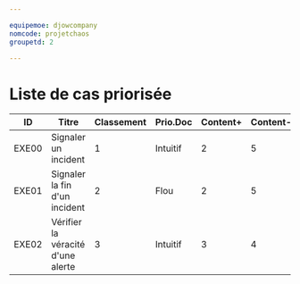 ```yaml
---

equipemoe: djowcompany
nomcode: projetchaos
groupetd: 2

---
```

# Liste de cas priorisée

| ID    | Titre                        | Classement | Prio.Doc | Content+ | Content- | Antécédents | Format | Maquette |
|-------|------------------------------|------------|----------|----------|----------|-------------|--------|----------|
| EXE00 | Signaler un incident         | 1          | Intuitif | 2        | 5        | aucun       | COK    | 1        |
| EXE01 | Signaler la fin d'un incident| 2          | Flou     | 2        | 5        | EXE00           |   COK     |  1        |
| EXE02 | Vérifier la véracité d'une alerte| 3          |Intuitif| 3        | 4        |   EXE00          |    COK    |    0      |

